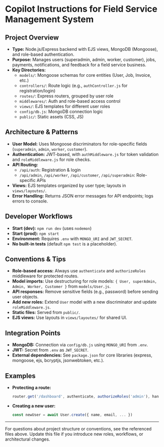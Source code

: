 # Copilot Instructions for Field Service Management System

## Project Overview
- **Type:** Node.js/Express backend with EJS views, MongoDB (Mongoose), and role-based authentication.
- **Purpose:** Manages users (superadmin, admin, worker, customer), jobs, payments, notifications, and feedback for a field service business.
- **Key Directories:**
  - `models/`: Mongoose schemas for core entities (User, Job, Invoice, etc.)
  - `controllers/`: Route logic (e.g., `authController.js` for registration/login)
  - `routes/`: Express routers, grouped by user role
  - `middlewares/`: Auth and role-based access control
  - `views/`: EJS templates for different user roles
  - `config/db.js`: MongoDB connection logic
  - `public/`: Static assets (CSS, JS)

## Architecture & Patterns
- **User Model:** Uses Mongoose discriminators for role-specific fields (`superadmin`, `admin`, `worker`, `customer`).
- **Authentication:** JWT-based, with `authMiddleware.js` for token validation and `roleMiddleware.js` for role checks.
- **API Routing:**
  - `/api/auth`: Registration & login
  - `/api/admin`, `/api/worker`, `/api/customer`, `/api/superadmin`: Role-specific APIs
- **Views:** EJS templates organized by user type; layouts in `views/layoutes/`.
- **Error Handling:** Returns JSON error messages for API endpoints; logs errors to console.

## Developer Workflows
- **Start (dev):** `npm run dev` (uses `nodemon`)
- **Start (prod):** `npm start`
- **Environment:** Requires `.env` with `MONGO_URI` and `JWT_SECRET`.
- **No built-in tests** (default `npm test` is a placeholder).

## Conventions & Tips
- **Role-based access:** Always use `authenticate` and `authorizeRoles` middleware for protected routes.
- **Model imports:** Use destructuring for role models: `{ User, superAdmin, Admin, Worker, Customer }` from `models/User.js`.
- **API responses:** Remove sensitive fields (e.g., password) before sending user objects.
- **Add new roles:** Extend `User` model with a new discriminator and update `roleMiddleware.js`.
- **Static files:** Served from `public/`.
- **EJS views:** Use layouts in `views/layoutes/` for shared UI.

## Integration Points
- **MongoDB:** Connection via `config/db.js` using `MONGO_URI` from `.env`.
- **JWT:** Secret from `.env` as `JWT_SECRET`.
- **External dependencies:** See `package.json` for core libraries (express, mongoose, ejs, bcryptjs, jsonwebtoken, etc.).

## Examples
- **Protecting a route:**
  ```js
  router.get('/dashboard', authenticate, authorizeRoles('admin'), handler)
  ```
- **Creating a new user:**
  ```js
  const newUser = await User.create({ name, email, ... })
  ```

---

For questions about project structure or conventions, see the referenced files above. Update this file if you introduce new roles, workflows, or architectural changes.
